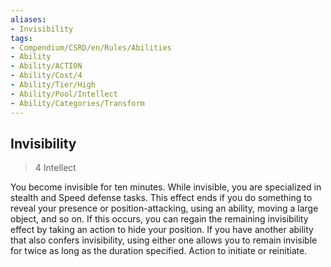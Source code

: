 ```yaml
---
aliases:
- Invisibility
tags:
- Compendium/CSRD/en/Rules/Abilities
- Ability
- Ability/ACTION
- Ability/Cost/4
- Ability/Tier/High
- Ability/Pool/Intellect
- Ability/Categories/Transform
---
```


  
## Invisibility  
>4  Intellect  
  
You become invisible for ten minutes. While invisible, you are specialized in stealth and Speed defense tasks. This effect ends if you do something to reveal your presence or position-attacking, using an ability, moving a large object, and so on. If this occurs, you can regain the remaining invisibility effect by taking an action to hide your position. If you have another ability that also confers invisibility, using either one allows you to remain invisible for twice as long as the duration specified. Action to initiate or reinitiate.